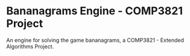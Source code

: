 # Bananagrams Engine - COMP3821 Project
An engine for solving the game bananagrams, a COMP3821 - Extended Algorithms Project.


